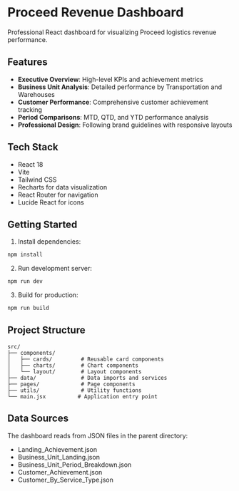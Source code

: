 # Proceed Revenue Dashboard

Professional React dashboard for visualizing Proceed logistics revenue performance.

## Features

- **Executive Overview**: High-level KPIs and achievement metrics
- **Business Unit Analysis**: Detailed performance by Transportation and Warehouses
- **Customer Performance**: Comprehensive customer achievement tracking
- **Period Comparisons**: MTD, QTD, and YTD performance analysis
- **Professional Design**: Following brand guidelines with responsive layouts

## Tech Stack

- React 18
- Vite
- Tailwind CSS
- Recharts for data visualization
- React Router for navigation
- Lucide React for icons

## Getting Started

1. Install dependencies:
```bash
npm install
```

2. Run development server:
```bash
npm run dev
```

3. Build for production:
```bash
npm run build
```

## Project Structure

```
src/
├── components/
│   ├── cards/         # Reusable card components
│   ├── charts/        # Chart components
│   └── layout/        # Layout components
├── data/              # Data imports and services
├── pages/             # Page components
├── utils/             # Utility functions
└── main.jsx          # Application entry point
```

## Data Sources

The dashboard reads from JSON files in the parent directory:
- Landing_Achievement.json
- Business_Unit_Landing.json
- Business_Unit_Period_Breakdown.json
- Customer_Achievement.json
- Customer_By_Service_Type.json